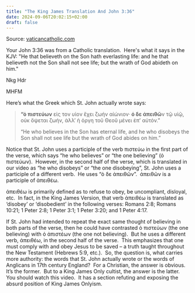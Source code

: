 ```yaml
---
title: "The King James Translation And John 3:36"
date: 2024-09-06T20:02:15+02:00
draft: false
---
```



Source: [vaticancatholic.com](https://vaticancatholic.com/king-james-translation-john-336/)

<p>Your John 3:36 was from a Catholic translation.  Here's what it says in the KJV: "He that believeth on the Son hath everlasting life: and he that believeth not the Son shall not see life; but the wrath of God abideth on him."</p>
<p>Nkg Hdr</p></p></blockquote></div><div class="wrap-answer"><div class="mhfm-response">MHFM</div></div></div><div class="mhfm-content"><p><p>Here’s what the Greek which St. John actually wrote says:</p>

<blockquote>
<p><strong>“ὁ πιστεύων</strong> εἰς τoν υἱoν ἔχει ζωήν αἰώνιον· <strong>ὁ δε ἀπειθῶ</strong>ν τῷ υἱῷ, οὐκ ὄψεται ζωήν, ἀλλ’ ἡ ὀργη τοῦ Θεοῦ μένει ἐπ’ αὐτόν.”</p>
<p>“He who believes in the Son has eternal life, and he who disobeys the Son shall not see life but the wrath of God abides on him.”</p>
</blockquote>
<p>Notice that St. John uses a participle of the verb πιστεύω in the first part of the verse, which says “he who believes” or “the one believing” (ὁ πιστεύων).  However, in the second half of the verse, which is translated in our video as “he who disobeys” or “the one disobeying”, St. John uses a participle of a different verb.  He uses “ὁ δε ἀπειθῶν”.  ἀπειθῶν is a participle of ἀπειθέω.</p>
<p>ἀπειθέω is primarily defined as to refuse to obey, be uncompliant, disloyal, etc.  In fact, in the King James Version, that verb ἀπειθέω is translated as ‘disobey’ or ‘disobedient’ in the following verses: Romans 2:8; Romans 10:21; 1 Peter 2:8; 1 Peter 3:1; 1 Peter 3:20; and 1 Peter 4:17.</p>
<p>If St. John had intended to repeat the exact same thought of believing in both parts of the verse, then he could have contrasted ὁ πιστεύων (the one believing) with ὁ ἀπιστέων (the one not believing).  But he uses a different verb, ἀπειθέω, in the second half of the verse.  This emphasizes that one must comply with and obey Jesus to be saved – a truth taught throughout the New Testament (Hebrews 5:9, etc.).  So, the question is, what carries more authority: the words that St. John actually wrote or the words of Anglicans in 17th century England?  For a Christian, the answer is obvious.  It’s the former.  But to a King James Only cultist, the answer is the latter.  You should watch this video.  It has a section refuting and exposing the absurd position of King James Onlyism.</p>
